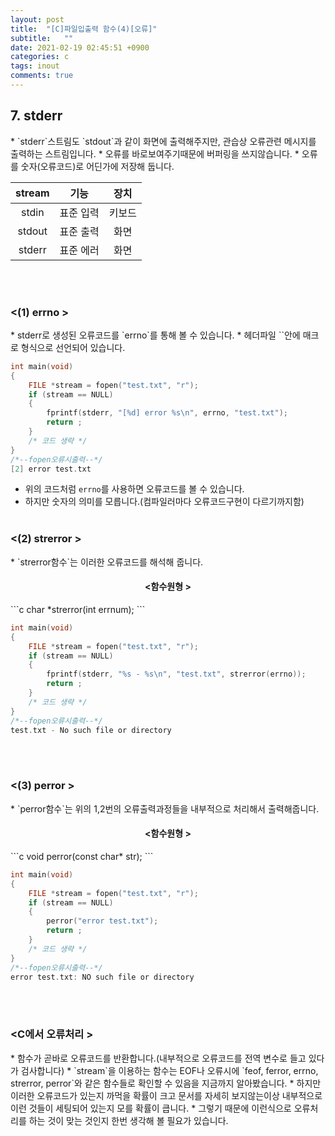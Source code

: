 ```yaml
---
layout: post
title:  "[C]파일입출력 함수(4)[오류]"
subtitle:   ""
date: 2021-02-19 02:45:51 +0900
categories: c
tags: inout
comments: true
---
```


<h2>7. stderr</h2>
* `stderr`스트림도 `stdout`과 같이 화면에 출력해주지만, 관습상 오류관련 메시지를 출력하는 스트림입니다.
* 오류를 바로보여주기때문에 버퍼링을 쓰지않습니다.
* 오류를 숫자(오류코드)로 어딘가에 저장해 둡니다.

|stream|기능|장치|
|:--:|:--:|:--:|
|stdin|표준 입력|키보드|
|stdout|표준 출력|화면|
|stderr|표준 에러|화면|

<br /><br />
<h3 align="left">&#60;(1) errno &#62;</h3>
* stderr로 생성된 오류코드를 `errno`를 통해 볼 수 있습니다.
* 헤더파일 `<errno.h>`안에 매크로 형식으로 선언되어 있습니다.

```c
int main(void)
{
    FILE *stream = fopen("test.txt", "r");
    if (stream == NULL)
    {
        fprintf(stderr, "[%d] error %s\n", errno, "test.txt");
        return ;
    }
    /* 코드 생략 */
}
/*--fopen오류시출력--*/
[2] error test.txt
```

* 위의 코드처럼 `errno`를 사용하면 오류코드를 볼 수 있습니다.
* 하지만 숫자의 의미를 모릅니다.(컴파일러마다 오류코드구현이 다르기까지함)
<br /><br />
<h3 align="left">&#60;(2) strerror &#62;</h3>
* `strerror함수`는 이러한 오류코드를 해석해 줍니다.
<h4 align="middle">&#60;함수원형 &#62;</h4>
```c
char *strerror(int errnum);
```

```c
int main(void)
{
    FILE *stream = fopen("test.txt", "r");
    if (stream == NULL)
    {
        fprintf(stderr, "%s - %s\n", "test.txt", strerror(errno));
        return ;
    }
    /* 코드 생략 */
}
/*--fopen오류시출력--*/
test.txt - No such file or directory
```
<br /><br />
<h3 align="left">&#60;(3) perror &#62;</h3>
* `perror함수`는 위의 1,2번의 오류출력과정들을 내부적으로 처리해서 출력해줍니다.
<h4 align="middle">&#60;함수원형 &#62;</h4>
```c
void perror(const char* str);
```

```c
int main(void)
{
    FILE *stream = fopen("test.txt", "r");
    if (stream == NULL)
    {
        perror("error test.txt");
        return ;
    }
    /* 코드 생략 */
}
/*--fopen오류시출력--*/
error test.txt: NO such file or directory
```
<br /><br />
<h3 align="left">&#60;C에서 오류처리 &#62;</h3>
* 함수가 곧바로 오류코드를 반환합니다.(내부적으로 오류코드를 전역 변수로 들고 있다가 검사합니다)
* `stream`을 이용하는 함수는 EOF나 오류시에 `feof, ferror, errno, strerror, perror`와 같은 함수들로 확인할 수 있음을 지금까지 알아봤습니다. 
* 하지만 이러한 오류코드가 있는지 까먹을 확률이 크고 문서를 자세히 보지않는이상 내부적으로 이런 것들이 세팅되어 있는지 모를 확률이 큽니다.
* 그렇기 때문에 이런식으로 오류처리를 하는 것이 맞는 것인지 한번 생각해 볼 필요가 있습니다.